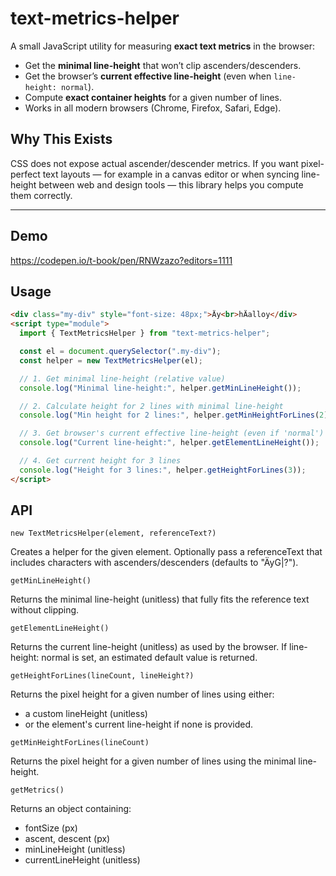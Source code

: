 # text-metrics-helper

A small JavaScript utility for measuring **exact text metrics** in the browser:

- Get the **minimal line-height** that won’t clip ascenders/descenders.
- Get the browser’s **current effective line-height** (even when `line-height: normal`).
- Compute **exact container heights** for a given number of lines.
- Works in all modern browsers (Chrome, Firefox, Safari, Edge).


## Why This Exists

CSS does not expose actual ascender/descender metrics.
If you want pixel-perfect text layouts — for example in a canvas editor or when syncing line-height between web and design tools — this library helps you compute them correctly.

---

## Demo

https://codepen.io/t-book/pen/RNWzazo?editors=1111

## Usage

```html
<div class="my-div" style="font-size: 48px;">Äy<br>hÄalloy</div>
<script type="module">
  import { TextMetricsHelper } from "text-metrics-helper";

  const el = document.querySelector(".my-div");
  const helper = new TextMetricsHelper(el);

  // 1. Get minimal line-height (relative value)
  console.log("Minimal line-height:", helper.getMinLineHeight());

  // 2. Calculate height for 2 lines with minimal line-height
  console.log("Min height for 2 lines:", helper.getMinHeightForLines(2));

  // 3. Get browser's current effective line-height (even if 'normal')
  console.log("Current line-height:", helper.getElementLineHeight());

  // 4. Get current height for 3 lines
  console.log("Height for 3 lines:", helper.getHeightForLines(3));
</script>

```

##  API

`new TextMetricsHelper(element, referenceText?)`

Creates a helper for the given element.
Optionally pass a referenceText that includes characters with ascenders/descenders (defaults to "ÄyG|?").

`getMinLineHeight()`

Returns the minimal line-height (unitless) that fully fits the reference text without clipping.

`getElementLineHeight()`

Returns the current line-height (unitless) as used by the browser.
If line-height: normal is set, an estimated default value is returned.

`getHeightForLines(lineCount, lineHeight?)`

Returns the pixel height for a given number of lines using either:
- a custom lineHeight (unitless)
- or the element's current line-height if none is provided.

`getMinHeightForLines(lineCount)`

Returns the pixel height for a given number of lines using the minimal line-height.

`getMetrics()`

Returns an object containing:
- fontSize (px)
- ascent, descent (px)
- minLineHeight (unitless)
- currentLineHeight (unitless)